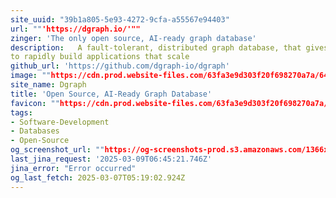 ```yaml
---
site_uuid: "39b1a805-5e93-4272-9cfa-a55567e94403"
url: ""'https://dgraph.io/'""
zinger: 'The only open source, AI-ready graph database'
description:   A fault-tolerant, distributed graph database, that gives developers the tools
to rapidly build applications that scale
github_url: 'https://github.com/dgraph-io/dgraph'
image: ""https://cdn.prod.website-files.com/63fa3e9d303f20f698270a7a/6419f91b6297a72e0ea955c5_Open%20Graph.webp""
site_name: Dgraph
title: 'Open Source, AI-Ready Graph Database'
favicon: ""https://cdn.prod.website-files.com/63fa3e9d303f20f698270a7a/63ff53715c070ec57e1adfeb_Size%3D32x32%20(2).svg""
tags:
- Software-Development
- Databases
- Open-Source
og_screenshot_url: ""https://og-screenshots-prod.s3.amazonaws.com/1366x768/80/false/6d8d6a3b0353ff875182499ac636a8b4646bdde8e0c9897a45d113387dc327c7.jpeg""
last_jina_request: '2025-03-09T06:45:21.746Z'
jina_error: "Error occurred"
og_last_fetch: 2025-03-07T05:19:02.924Z
---
```


